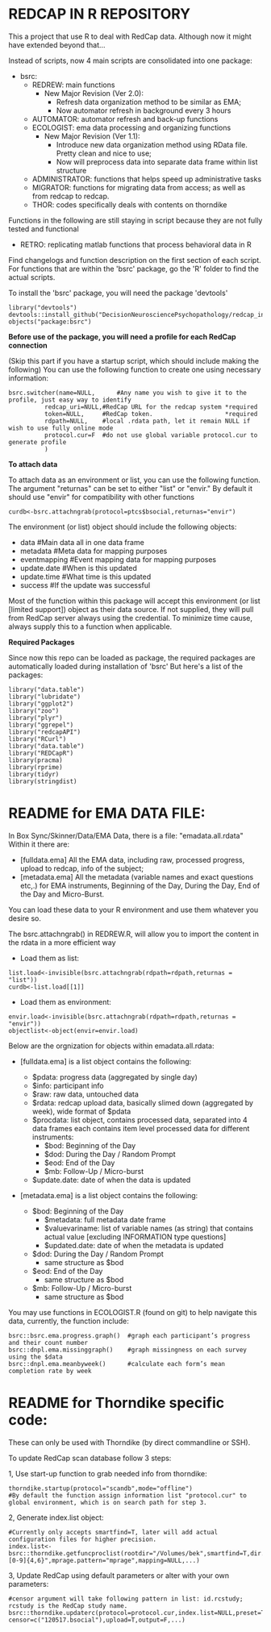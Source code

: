 # REDCAP IN R REPOSITORY
This a project that use R to deal with RedCap data. Although now it might have extended beyond that...

Instead of scripts, now 4 main scripts are consolidated into one package:
- bsrc:
	- REDREW: main functions
		- New Major Revision (Ver 2.0):  
			- Refresh data organization method to be similar as EMA; 
			- Now automator refresh in background every 3 hours
	- AUTOMATOR: automator refresh and back-up functions
	- ECOLOGIST: ema data processing and organizing functions 
		- New Major Revision (Ver 1.1):  
			- Introduce new data organization method using RData file. Pretty clean and nice to use;
			- Now will preprocess data into separate data frame within list structure
	- ADMINISTRATOR: functions that helps speed up administrative tasks
	- MIGRATOR: functions for migrating data from access; as well as from redcap to redcap.
	- THOR: codes specifically deals with contents on thorndike

Functions in the following are still staying in script because they are not fully tested and functional
- RETRO: replicating matlab functions that process behavioral data in R

Find changelogs and function description on the first section of each script. For functions that are within the 'bsrc' package, go the 'R' folder to find the actual scripts.

To install the 'bsrc' package, you will need the package 'devtools'
```
library("devtools")
devtools::install_github("DecisionNeurosciencePsychopathology/redcap_in_r")
objects("package:bsrc")
```
**Before use of the package, you will need a profile for each RedCap connection**

(Skip this part if you have a startup script, which should include making the following)
You can use the following function to create one using necessary information:
```
bsrc.switcher(name=NULL,      #Any name you wish to give it to the profile, just easy way to identify
	      redcap_uri=NULL,#RedCap URL for the redcap system *required
	      token=NULL,     #RedCap token.                    *required
	      rdpath=NULL,    #local .rdata path, let it remain NULL if wish to use fully online mode
	      protocol.cur=F  #do not use global variable protocol.cur to generate profile
	      ) 
```

**To attach data**

To attach data as an environment or list, you can use the following function. The argument "returnas" can be set to either "list" or "envir." By default it should use "envir" for compatibility with other functions
```
curdb<-bsrc.attachngrab(protocol=ptcs$bsocial,returnas="envir")
```
The environment (or list) object should include the following objects: 
- data #Main data all in one data frame
- metadata #Meta data for mapping purposes
- eventmapping #Event mapping data for mapping purposes 
- update.date #When is this updated 
- update.time #What time is this updated
- success     #If the update was successful

Most of the function within this package will accept this environment (or list [limited support]) object as their data source. If not supplied, they will pull from RedCap server always using the credential. To minimize time cause, always supply this to a function when applicable. 

**Required Packages**

Since now this repo can be loaded as package, the required packages are automatically loaded during installation of 'bsrc'
But here's a list of the packages:
```
library("data.table")
library("lubridate")
library("ggplot2")
library("zoo")
library("plyr")
library("ggrepel")
library("redcapAPI")
library("RCurl")
library("data.table")
library("REDCapR")
library(pracma)
library(rprime)
library(tidyr)
library(stringdist)
```
# README for EMA DATA FILE: 
In Box Sync/Skinner/Data/EMA Data, there is a file: "emadata.all.rdata"
Within it there are: 
- [fulldata.ema] All the EMA data, including raw, processed progress, upload to redcap, info of the subject;
- [metadata.ema] All the metadata (variable names and exact questions etc,.) for EMA instruments, Beginning of the Day, During the Day, End of the Day and Micro-Burst.

You can load these data to your R environment and use them whatever you desire so. 

The bsrc.attachngrab() in REDREW.R, will allow you to import the content in the rdata in a more efficient way

- Load them as list:
```
list.load<-invisible(bsrc.attachngrab(rdpath=rdpath,returnas = "list"))
curdb<-list.load[[1]]
```

- Load them as environment:
```
envir.load<-invisible(bsrc.attachngrab(rdpath=rdpath,returnas = "envir"))
objectlist<-object(envir=envir.load)
```	

Below are the orgnization for objects within emadata.all.rdata:

- [fulldata.ema] is a list object contains the following: 
	- $pdata: progress data (aggregated by single day)
	- $info: participant info
	- $raw: raw data, untouched data
	- $rdata: redcap upload data, basically slimed down (aggregated by week), wide format of $pdata
	- $procdata: list object, contains processed data, separated into 4 data frames each contains item level processed data for different instruments: 
		- $bod: Beginning of the Day
		- $dod: During the Day / Random Prompt
		- $eod: End of the Day
		- $mb: Follow-Up / Micro-burst
	- $update.date: date of when the data is updated

- [metadata.ema] is a list object contains the following:
	- $bod: Beginning of the Day
		- $metadata: full metadata date frame
		- $valuevariname: list of variable names (as string) that contains actual value [excluding INFORMATION type questions]
		- $updated.date: date of when the metadata is updated
	- $dod: During the Day / Random Prompt
		- same structure as $bod
	- $eod: End of the Day
		- same structure as $bod
	- $mb: Follow-Up / Micro-burst
		- same structure as $bod
		
You may use functions in ECOLOGIST.R (found on git) to help navigate this data, currently, the function include:
```
bsrc::bsrc.ema.progress.graph()  #graph each participant’s progress and their count number 
bsrc::dnpl.ema.missinggraph()    #graph missingness on each survey using the $data
bsrc::dnpl.ema.meanbyweek()      #calculate each form’s mean completion rate by week
```

# README for Thorndike specific code:
These can only be used with Thorndike (by direct commandline or SSH).

To update RedCap scan database follow 3 steps:

1, Use start-up function to grab needed info from thorndike:
```
thorndike.startup(protocol="scandb",mode="offline")
#By default the function assign information list "protocol.cur" to global environment, which is on search path for step 3.  
```
2, Generate index.list object:
```
#Currently only accepts smartfind=T, later will add actual configuration files for higher precision.
index.list<-bsrc::thorndike.getfuncproclist(rootdir="/Volumes/bek",smartfind=T,dir.pattern="MR_Proc",proc.pattern="*nfsw*.nii.gz",id.pattern="[0-9]{4,6}",mprage.pattern="mprage",mapping=NULL,...)
```
3, Update RedCap using default parameters or alter with your own parameters:
```
#censor argument will take following pattern in list: id.rcstudy; rcstudy is the RedCap study name. 
bsrc::thorndike.updaterc(protocol=protocol.cur,index.list=NULL,preset=T,preproc.pattern="preproc", censor=c("120517.bsocial"),upload=T,output=F,...)
```
